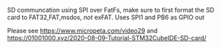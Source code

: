 SD communcation using SPI over FatFs, make sure to first format the SD card to FAT32,FAT,msdos, *not* exFAT. Uses SPI1 and PB6 as GPIO out


Please see https://www.micropeta.com/video29 and https://01001000.xyz/2020-08-09-Tutorial-STM32CubeIDE-SD-card/